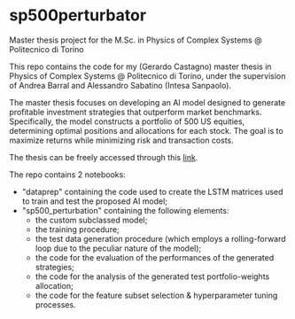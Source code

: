 # sp500perturbator
Master thesis project for the M.Sc. in Physics of Complex Systems @ Politecnico di Torino

This repo contains the code for my (Gerardo Castagno) master thesis in Physics of Complex Systems @ Politecnico di Torino, under the supervision of Andrea Barral and Alessandro Sabatino (Intesa Sanpaolo).

The master thesis focuses on developing an AI model designed to generate profitable investment strategies that outperform market benchmarks. Specifically, the model constructs a portfolio of 500 US equities, determining optimal positions and allocations for each stock. The goal is to maximize returns while minimizing risk and transaction costs.

The thesis can be freely accessed through this [link](http://webthesis.biblio.polito.it/id/eprint/33076).

The repo contains 2 notebooks:
- "dataprep" containing the code used to create the LSTM matrices used to train and test the proposed AI model;
- "sp500_perturbation" containing the following elements:
  - the custom subclassed model;
  - the training procedure;
  - the test data generation procedure (which employs a rolling-forward loop due to the peculiar nature of the model);
  - the code for the evaluation of the performances of the generated strategies;
  - the code for the analysis of the generated test portfolio-weights allocation;
  - the code for the feature subset selection & hyperparameter tuning processes.
